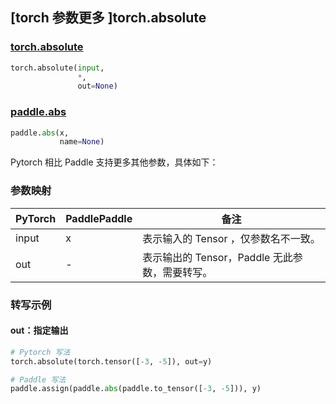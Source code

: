 ## [torch 参数更多 ]torch.absolute

### [torch.absolute](https://pytorch.org/docs/stable/generated/torch.absolute.html?highlight=absolute#torch.absolute)

```python
torch.absolute(input,
               *,
               out=None)
```

### [paddle.abs](https://www.paddlepaddle.org.cn/documentation/docs/zh/develop/api/paddle/abs_cn.html#abs)

```python
paddle.abs(x,
           name=None)
```

Pytorch 相比 Paddle 支持更多其他参数，具体如下：

### 参数映射

| PyTorch | PaddlePaddle | 备注                                                     |
| ------- | ------------ | -------------------------------------------------------- |
| input   | x            | 表示输入的 Tensor ，仅参数名不一致。                     |
| out     | -            | 表示输出的 Tensor，Paddle 无此参数，需要转写。 |


### 转写示例

#### out：指定输出

```python
# Pytorch 写法
torch.absolute(torch.tensor([-3, -5]), out=y)

# Paddle 写法
paddle.assign(paddle.abs(paddle.to_tensor([-3, -5])), y)
```

